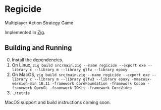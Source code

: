 # Regicide

Multiplayer Action Strategy Game

Implemented in [Zig](http://ziglang.org/).

## Building and Running

 0. Install the dependencies.
 0. On Linux, `zig build src/main.zig --name regicide --export exe --library c --library m --library glfw --library epoxy`
 0. On MacOS, `zig build src/main.zig --name regicide --export exe --library c --library m --library glfw3 --library epoxy -mmacosx-version-min 10.11 -framework CoreFoundation -framework Cocoa -framework OpenGL -framework IOKit -framework CoreVideo`
 0. `./tetris`

MacOS support and build instructions coming soon.
